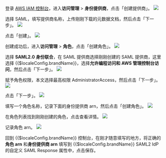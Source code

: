 <IntegrationDetailCard title="在 AWS 创建身份提供商">

登录 [AWS IAM 控制台](https://console.amazonaws.cn/iam/home?region=cn-north-1#/providers)，进入**访问管理** > **身份提供商**，点击「创建提供商」。
![](~@imagesZhCn/integration/aws/2-1.png)

选择 SAML，填写提供商名称，上传刚刚下载的元数据文档，然后点击「下一步」。
![](~@imagesZhCn/integration/aws/2-2.png)

点击「创建」。
![](~@imagesZhCn/integration/aws/2-3.png)

</IntegrationDetailCard>

<IntegrationDetailCard title="在 AWS 创建角色">

创建成功后，进入**访问管理** > **角色**，点击「创建角色」。
![](~@imagesZhCn/integration/aws/2-4.png)

选择 **SAML2.0 身份联合**，在 SAML 提供商选择刚刚创建的 SAML 提供商，这里选择 {{$localeConfig.brandName}}，选择**允许编程访问和 AWS 管理控制台访问**，然后点击「下一步」。
![](~@imagesZhCn/integration/aws/2-5.png)

赋予角色权限，本文选择最高权限 AdministratorAccess，然后点击「下一步」。
![](~@imagesZhCn/integration/aws/2-6.png)

点击「下一步」。
![](~@imagesZhCn/integration/aws/2-7.png)

填写一个角色名称，记录下面的身份提供商 arn，然后点击「创建角色」。
![](~@imagesZhCn/integration/aws/2-8.png)

在角色列表找到刚刚创建的角色，点击查看详情。
![](~@imagesZhCn/integration/aws/2-9.png)

记录角色 arn。
![](~@imagesZhCn/integration/aws/2-10.png)

回到 {{$localeConfig.brandName}} 控制台，在刚才随意填写的地方，将正确的**角色 arn** 和**身份提供商 arn** 填写到 {{$localeConfig.brandName}} SAML2 IdP 的自定义 SAML Response 属性中，点击保存。

</IntegrationDetailCard>